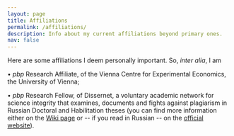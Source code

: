 ```yaml
---
layout: page
title: Affiliations
permalink: /affiliations/
description: Info about my current affiliations beyond primary ones.
nav: false
---
```


Here are some affiliations I deem personally important. So, <i>inter alia</i>, I am 

&#x2022; <i>pbp</i> Research Affiliate, of the Vienna Centre for Experimental Economics, the University of Vienna;

&#x2022; <i>pbp</i> Research Fellow,  of Dissernet, a voluntary academic network for science integrity that examines, documents and fights against plagiarism in Russian Doctoral and Habilitation theses (you can find more information either on the [Wiki page](https://en.wikipedia.org/wiki/Dissernet) or -- if you read in Russian -- on the [official website](https://www.dissernet.org/)).

<!-- &#x2022; Member of the Society for Experimental Finance ([SEF](https://www.experimentalfinance.org/)); -->

<!-- &#x2022; Member of the Replication Network ([TRN](https://replicationnetwork.com/)); -->

